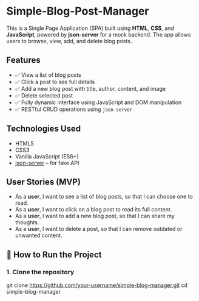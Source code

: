 # Simple-Blog-Post-Manager

This is a Single Page Application (SPA) built using **HTML**, **CSS**, and **JavaScript**, powered by **json-server** for a mock backend. The app allows users to browse, view, add, and delete blog posts.


## Features

- ✅ View a list of blog posts
- ✅ Click a post to see full details
- ✅ Add a new blog post with title, author, content, and image
- ✅ Delete selected post
- ✅ Fully dynamic interface using JavaScript and DOM manipulation
- ✅ RESTful CRUD operations using `json-server`


## Technologies Used

- HTML5
- CSS3
- Vanilla JavaScript (ES6+)
- [json-server](https://github.com/typicode/json-server) – for fake API


## User Stories (MVP)

- As a **user**, I want to see a list of blog posts, so that I can choose one to read.
- As a **user**, I want to click on a blog post to read its full content.
- As a **user**, I want to add a new blog post, so that I can share my thoughts.
- As a **user**, I want to delete a post, so that I can remove outdated or unwanted content.


## 🧪 How to Run the Project

### 1. Clone the repository

git clone https://github.com/your-username/simple-blog-manager.git
cd simple-blog-manager
